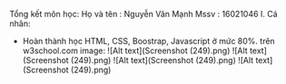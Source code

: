 Tổng kết môn học:
Họ và tên : Nguyễn Văn Mạnh
Mssv : 16021046
I. Cá nhân:
- Hoàn thành học HTML, CSS, Boostrap, Javascript ở mức 80%.
trên w3school.com
image: 
![Alt text](Screenshot (249).png)
![Alt text](Screenshot (249).png)
![Alt text](Screenshot (249).png)
![Alt text](Screenshot (249).png)
